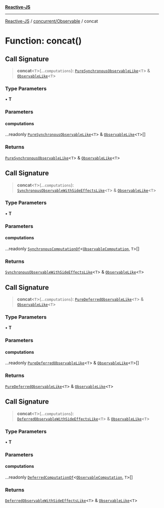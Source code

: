 [**Reactive-JS**](../../../README.md)

***

[Reactive-JS](../../../README.md) / [concurrent/Observable](../README.md) / concat

# Function: concat()

## Call Signature

> **concat**\<`T`\>(...`computations`): [`PureSynchronousObservableLike`](../../interfaces/PureSynchronousObservableLike.md)\<`T`\> & [`ObservableLike`](../../interfaces/ObservableLike.md)\<`T`\>

### Type Parameters

• **T**

### Parameters

#### computations

...readonly [`PureSynchronousObservableLike`](../../interfaces/PureSynchronousObservableLike.md)\<`T`\> & [`ObservableLike`](../../interfaces/ObservableLike.md)\<`T`\>[]

### Returns

[`PureSynchronousObservableLike`](../../interfaces/PureSynchronousObservableLike.md)\<`T`\> & [`ObservableLike`](../../interfaces/ObservableLike.md)\<`T`\>

## Call Signature

> **concat**\<`T`\>(...`computations`): [`SynchronousObservableWithSideEffectsLike`](../../interfaces/SynchronousObservableWithSideEffectsLike.md)\<`T`\> & [`ObservableLike`](../../interfaces/ObservableLike.md)\<`T`\>

### Type Parameters

• **T**

### Parameters

#### computations

...readonly [`SynchronousComputationOf`](../../../computations/type-aliases/SynchronousComputationOf.md)\<[`ObservableComputation`](../interfaces/ObservableComputation.md), `T`\>[]

### Returns

[`SynchronousObservableWithSideEffectsLike`](../../interfaces/SynchronousObservableWithSideEffectsLike.md)\<`T`\> & [`ObservableLike`](../../interfaces/ObservableLike.md)\<`T`\>

## Call Signature

> **concat**\<`T`\>(...`computations`): [`PureDeferredObservableLike`](../../interfaces/PureDeferredObservableLike.md)\<`T`\> & [`ObservableLike`](../../interfaces/ObservableLike.md)\<`T`\>

### Type Parameters

• **T**

### Parameters

#### computations

...readonly [`PureDeferredObservableLike`](../../interfaces/PureDeferredObservableLike.md)\<`T`\> & [`ObservableLike`](../../interfaces/ObservableLike.md)\<`T`\>[]

### Returns

[`PureDeferredObservableLike`](../../interfaces/PureDeferredObservableLike.md)\<`T`\> & [`ObservableLike`](../../interfaces/ObservableLike.md)\<`T`\>

## Call Signature

> **concat**\<`T`\>(...`computations`): [`DeferredObservableWithSideEffectsLike`](../../interfaces/DeferredObservableWithSideEffectsLike.md)\<`T`\> & [`ObservableLike`](../../interfaces/ObservableLike.md)\<`T`\>

### Type Parameters

• **T**

### Parameters

#### computations

...readonly [`DeferredComputationOf`](../../../computations/type-aliases/DeferredComputationOf.md)\<[`ObservableComputation`](../interfaces/ObservableComputation.md), `T`\>[]

### Returns

[`DeferredObservableWithSideEffectsLike`](../../interfaces/DeferredObservableWithSideEffectsLike.md)\<`T`\> & [`ObservableLike`](../../interfaces/ObservableLike.md)\<`T`\>
